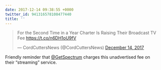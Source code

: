 ```yaml
---
date: 2017-12-14 09:38:55 +0000
twitter_id: 941316578108477440
title: ''
---
```


<blockquote class="twitter-tweet"><p lang="en" dir="ltr">For the Second Time in a Year Charter Is Raising Their Broadcast TV Fee <a href="https://t.co/n6DH1oU9fV">https://t.co/n6DH1oU9fV</a></p>&mdash; CordCuttersNews (@CordCuttersNews) <a href="https://twitter.com/CordCuttersNews/status/941294962460823552?ref_src=twsrc%5Etfw">December 14, 2017</a></blockquote>
<script async src="https://platform.twitter.com/widgets.js" charset="utf-8"></script>

Friendly reminder that [@GetSpectrum](https://twitter.com/GetSpectrum) charges this unadvertised fee on their “streaming” service.
